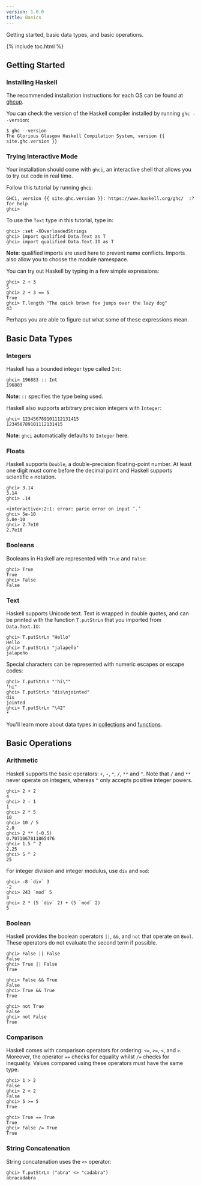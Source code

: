 ```yaml
---
version: 1.0.0
title: Basics
---
```


Getting started, basic data types, and basic operations.

{% include toc.html %}

## Getting Started

### Installing Haskell

The recommended installation instructions for each OS can be found at
[ghcup](https://www.haskell.org/ghcup/).

You can check the version of the Haskell compiler installed by running
`ghc --version`:
```shell
$ ghc --version
The Glorious Glasgow Haskell Compilation System, version {{ site.ghc.version }}
```
### Trying Interactive Mode

Your installation should come with `ghci`, an interactive shell that allows you
to try out code in real time.

Follow this tutorial by running `ghci`:
```console?lang=haskell&prompt=ghci>,ghci|
GHCi, version {{ site.ghc.version }}: https://www.haskell.org/ghc/  :? for help
ghci>
```
To use the `Text` type in this tutorial, type in:

```console?lang=haskell&prompt=ghci>,ghci|
ghci> :set -XOverloadedStrings
ghci> import qualified Data.Text as T
ghci> import qualified Data.Text.IO as T
```
__Note__: qualified imports are used here to prevent name conflicts.
Imports also allow you to choose the module namespace.

You can try out Haskell by typing in a few simple expressions:

```console?lang=haskell&prompt=ghci>,ghci|
ghci> 2 + 3
5
ghci> 2 + 3 == 5
True
ghci> T.length "The quick brown fox jumps over the lazy dog"
43
```

Perhaps you are able to figure out what some of these expressions mean.

## Basic Data Types

### Integers

Haskell has a bounded integer type called `Int`:

```console?lang=haskell&prompt=ghci>,ghci|
ghci> 196883 :: Int
196883
```
__Note__: `::` specifies the type being used.

Haskell also supports arbitrary precision integers with `Integer`:

```console?lang=haskell&prompt=ghci>,ghci|
ghci> 123456789101112131415
123456789101112131415
```
__Note__: `ghci` automatically defaults to `Integer` here.

### Floats

Haskell supports `Double`, a double-precision floating-point number.
At least one digit must come before the decimal point and Haskell supports
scientific `e` notation.

```console?lang=haskell&prompt=ghci>,ghci|
ghci> 3.14
3.14
ghci> .14

<interactive>:2:1: error: parse error on input ‘.’
ghci> 5e-10
5.0e-10
ghci> 2.7e10
2.7e10
```

### Booleans

Booleans in Haskell are represented with `True` and `False`:

```console?lang=haskell&prompt=ghci>,ghci|
ghci> True
True
ghci> False
False
```

### Text

Haskell supports Unicode text. Text is wrapped in double quotes,
and can be printed with the function `T.putStrLn` that you imported
from `Data.Text.IO`:

```console?lang=haskell&prompt=ghci>,ghci|
ghci> T.putStrLn "Hello"
Hello
ghci> T.putStrLn "jalapeño"
jalapeño
```

Special characters can be represented with numeric escapes or escape codes:

```console?lang=haskell&prompt=ghci>,ghci|
ghci> T.putStrLn "'hi\""
'hi"
ghci> T.putStrLn "dis\njointed"
dis
jointed
ghci> T.putStrLn "\42"
*
```

You'll learn more about data types in [collections](../collections/) and
[functions](../functions/).

## Basic Operations

### Arithmetic

Haskell supports the basic operators: `+`, `-`, `*`, `/`, `**` and `^`.
Note that `/` and `**` never operate on integers,
whereas `^` only accepts positive integer powers.

```console?lang=haskell&prompt=ghci>,ghci|
ghci> 2 + 2
4
ghci> 2 - 1
1
ghci> 2 * 5
10
ghci> 10 / 5
2.0
ghci> 2 ** (-0.5)
0.7071067811865476
ghci> 1.5 ^ 2
2.25
ghci> 5 ^ 2
25
```

For integer division and integer modulus, use `div` and `mod`:

```console?lang=haskell&prompt=ghci>,ghci|
ghci> -8 `div` 3
-2
ghci> 243 `mod` 5
3
ghci> 2 * (5 `div` 2) + (5 `mod` 2)
5
```

### Boolean

Haskell provides the boolean operators `||`, `&&`, and `not` that operate on
`Bool`. These operators do not evaluate the second term if possible.

```console?lang=haskell&prompt=ghci>,ghci|
ghci> False || False
False
ghci> True || False
True

ghci> False && True
False
ghci> True && True
True

ghci> not True
False
ghci> not False
True
```

### Comparison

Haskell comes with comparison operators for ordering: `<=`, `>=`, `<`, and `>`.
Moreover, the operator `==` checks for equality whilst `/=` checks for inequality.
Values compared using these operators must have the same type.

```console?lang=haskell&prompt=ghci>,ghci|
ghci> 1 > 2
False
ghci> 2 < 2
False
ghci> 5 >= 5
True

ghci> True == True
True
ghci> False /= True
True
```

### String Concatenation

String concatenation uses the `<>` operator:

```console?lang=haskell&prompt=ghci>,ghci|
ghci> T.putStrLn ("abra" <> "cadabra")
abracadabra
```

